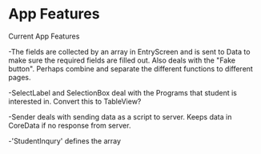 App Features
============

Current App Features

-The fields are collected by an array in EntryScreen and is sent to Data to 
make sure the required fields are filled out. Also deals with the "Fake button". 
Perhaps combine and separate the different functions to different pages.

-SelectLabel and SelectionBox deal with the Programs that student is interested
in. Convert this to TableView?

-Sender deals with sending data as a script to server. Keeps data in CoreData
if no response from server.

-'StudentInqury' defines the array
